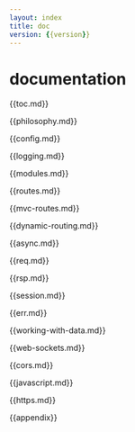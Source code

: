 ```yaml
---
layout: index
title: doc
version: {{version}}
---
```


documentation
=====
{{toc.md}}

{{philosophy.md}}

{{config.md}}

{{logging.md}}

{{modules.md}}

{{routes.md}}

{{mvc-routes.md}}

{{dynamic-routing.md}}

{{async.md}}

{{req.md}}

{{rsp.md}}

{{session.md}}

{{err.md}}

{{working-with-data.md}}

{{web-sockets.md}}

{{cors.md}}

{{javascript.md}}

{{https.md}}

{{appendix}}

